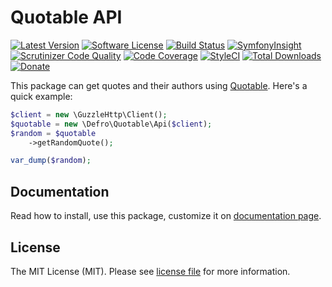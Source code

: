 # Quotable API

[![Latest Version](https://img.shields.io/github/release/defro/quotable-php.svg?style=flat-square)](https://github.com/defro/quotable-php/releases)
[![Software License](https://img.shields.io/badge/license-MIT-brightgreen.svg?style=flat-square)](LICENSE)
[![Build Status](https://img.shields.io/travis/defro/quotable-php/master.svg?style=flat-square)](https://travis-ci.org/defro/quotable-php)
[![SymfonyInsight](https://insight.symfony.com/projects/4cf70d48-ef8c-49d1-842f-d0d093d5df63/mini.svg)](https://insight.symfony.com/projects/bb6b7848-7e7a-4e9f-a25b-397369caeef5)
[![Scrutinizer Code Quality](https://scrutinizer-ci.com/g/defro/quotable-php/badges/quality-score.png?b=master)](https://scrutinizer-ci.com/g/defro/quotable-php/?branch=master)
[![Code Coverage](https://scrutinizer-ci.com/g/defro/quotable-php/badges/coverage.png?b=master)](https://scrutinizer-ci.com/g/defro/quotable-php/?branch=master)
[![StyleCI](https://github.styleci.io/repos/534799760/shield?branch=main)](https://styleci.io/repos/534799760)
[![Total Downloads](https://img.shields.io/packagist/dt/defro/quotable-php.svg?style=flat-square)](https://packagist.org/packages/defro/quotable-php)
[![Donate](https://img.shields.io/badge/Donate-PayPal-green.svg)](https://www.paypal.com/cgi-bin/webscr?cmd=_s-xclick&hosted_button_id=MSER6KJHQM9NS)

This package can get quotes and their authors using [Quotable](https://github.com/lukePeavey/quotable). Here's a quick example:

```php
$client = new \GuzzleHttp\Client();
$quotable = new \Defro\Quotable\Api($client);
$random = $quotable
    ->getRandomQuote();

var_dump($random);
```

## Documentation

Read how to install, use this package, customize it on [documentation page](https://defro.github.io/quotable-php/).

## License

The MIT License (MIT). Please see [license file](LICENSE) for more information.
